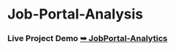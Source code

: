 # Job-Portal-Analysis
### Live Project Demo  <a href="https://jobportal-analytics.netlify.app/"><strong>➥ JobPortal-Analytics</strong></a>
